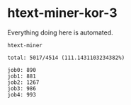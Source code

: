 # htext-miner-kor-3

Everything doing here is automated.

```
htext-miner

total: 5017/4514 (111.1431103234382%)

job0: 890
job1: 881
job2: 1267
job3: 986
job4: 993
```